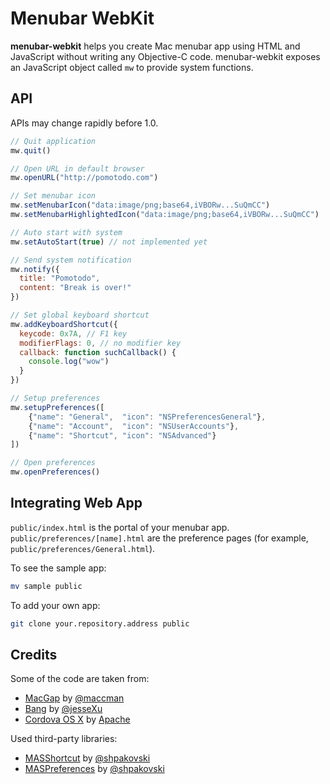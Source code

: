 # Menubar WebKit

**menubar-webkit** helps you create Mac menubar app using HTML and JavaScript without writing any Objective-C code. menubar-webkit exposes an JavaScript object called ``mw`` to provide system functions.

## API

APIs may change rapidly before 1.0.

```JavaScript
// Quit application
mw.quit()

// Open URL in default browser
mw.openURL("http://pomotodo.com")

// Set menubar icon
mw.setMenubarIcon("data:image/png;base64,iVBORw...SuQmCC")
mw.setMenubarHighlightedIcon("data:image/png;base64,iVBORw...SuQmCC")

// Auto start with system
mw.setAutoStart(true) // not implemented yet

// Send system notification
mw.notify({
  title: "Pomotodo",
  content: "Break is over!"
})

// Set global keyboard shortcut
mw.addKeyboardShortcut({
  keycode: 0x7A, // F1 key
  modifierFlags: 0, // no modifier key
  callback: function suchCallback() {
    console.log("wow")
  }
})

// Setup preferences
mw.setupPreferences([
    {"name": "General",  "icon": "NSPreferencesGeneral"},
    {"name": "Account",  "icon": "NSUserAccounts"},
    {"name": "Shortcut", "icon": "NSAdvanced"}
])

// Open preferences
mw.openPreferences()
```

## Integrating Web App

``public/index.html`` is the portal of your menubar app. ``public/preferences/[name].html`` are the preference pages (for example, ``public/preferences/General.html``).

To see the sample app:

```bash
mv sample public
```

To add your own app:

```bash
git clone your.repository.address public
```

## Credits

Some of the code are taken from:

* [MacGap](https://github.com/maccman/macgap) by [@maccman](https://github.com/maccman)
* [Bang](https://github.com/jesseXu/Bang) by [@jesseXu](https://github.com/jesseXu)
* [Cordova OS X](https://github.com/apache/cordova-osx) by [Apache](http://www.apache.org)

Used third-party libraries:

* [MASShortcut](https://github.com/shpakovski/MASShortcut) by [@shpakovski](https://github.com/shpakovski)
* [MASPreferences](https://github.com/shpakovski/MASPreferences) by [@shpakovski](https://github.com/shpakovski)
